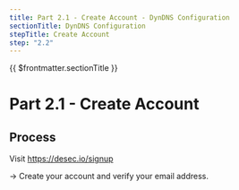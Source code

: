 ```yaml
---
title: Part 2.1 - Create Account - DynDNS Configuration
sectionTitle: DynDNS Configuration
stepTitle: Create Account
step: "2.2"
---
```


{{ $frontmatter.sectionTitle }}
# Part 2.1 - Create Account

## Process

Visit <https://desec.io/signup>

-> Create your account and verify your email address.